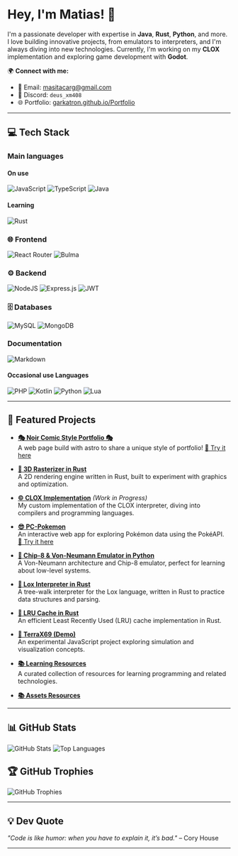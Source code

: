 # Hey, I'm Matias! 👋

I'm a passionate developer with expertise in **Java**, **Rust**, **Python**, and more. I love building innovative projects, from emulators to interpreters, and I'm always diving into new technologies. Currently, I'm working on my **CLOX** implementation and exploring game development with **Godot**.

🌍 **Connect with me:**
- 📧 Email: [masitacarg@gmail.com](mailto:masitacarg@gmail.com)
- 💬 Discord: `deus_xm408`
- 🌐 Portfolio: [garkatron.github.io/Portfolio](https://garkatron.github.io/Portfolio/)

---

## 💻 Tech Stack

### Main languages
#### On use
![JavaScript](https://img.shields.io/badge/javascript-%23323330.svg?style=for-the-badge\&logo=javascript\&logoColor=%23F7DF1E)
![TypeScript](https://img.shields.io/badge/typescript-%23007ACC.svg?style=for-the-badge\&logo=typescript\&logoColor=white)
![Java](https://img.shields.io/badge/java-%23ED8B00.svg?style=for-the-badge\&logo=openjdk\&logoColor=white)
#### Learning
![Rust](https://img.shields.io/badge/rust-%23000000.svg?style=for-the-badge\&logo=rust\&logoColor=white)

### 🌐 **Frontend**
![React Router](https://img.shields.io/badge/React_Router-CA4245?style=for-the-badge\&logo=react-router\&logoColor=white)
![Bulma](https://img.shields.io/badge/bulma-00D0B1?style=for-the-badge\&logo=bulma\&logoColor=white)

### ⚙️ **Backend**
![NodeJS](https://img.shields.io/badge/node.js-6DA55F?style=for-the-badge\&logo=node.js\&logoColor=white)
![Express.js](https://img.shields.io/badge/express.js-%23404d59.svg?style=for-the-badge\&logo=express\&logoColor=%2361DAFB)
![JWT](https://img.shields.io/badge/JWT-black?style=for-the-badge\&logo=JSON%20web%20tokens)

### 🗄️ **Databases**
![MySQL](https://img.shields.io/badge/mysql-4479A1.svg?style=for-the-badge\&logo=mysql\&logoColor=white)
![MongoDB](https://img.shields.io/badge/MongoDB-%234ea94b.svg?style=for-the-badge\&logo=mongodb\&logoColor=white)

### Documentation
![Markdown](https://img.shields.io/badge/markdown-%23000000.svg?style=for-the-badge\&logo=markdown\&logoColor=white)

#### Occasional use Languages
![PHP](https://img.shields.io/badge/php-%23777BB4.svg?style=for-the-badge\&logo=php\&logoColor=white)
![Kotlin](https://img.shields.io/badge/kotlin-%237F52FF.svg?style=for-the-badge\&logo=kotlin\&logoColor=white)
![Python](https://img.shields.io/badge/python-3670A0?style=for-the-badge\&logo=python\&logoColor=ffdd54)
![Lua](https://img.shields.io/badge/lua-%232C2D72.svg?style=for-the-badge\&logo=lua\&logoColor=white)

---

## 🌟 Featured Projects

- **[🎭 Noir Comic Style Portfolio 🎭](https://github.com/Garkatron/ComicPortfolio)**  
  A web page build with astro to share a unique style of portfolio!
  [🔗 Try it here](https://garkatron.github.io/ComicPortfolio/)

- **[🦀 3D Rasterizer in Rust](https://github.com/Garkatron/ScrapRenderer)**  
  A 2D rendering engine written in Rust, built to experiment with graphics and optimization.

- **[©️ CLOX Implementation](https://github.com/Garkatron/OWN_CLOX_IMPLEMENTATION)** *(Work in Progress)*  
  My custom implementation of the CLOX interpreter, diving into compilers and programming languages.

- **[😎 PC-Pokemon](https://github.com/Garkatron/PC-PokeApi)**  
  An interactive web app for exploring Pokémon data using the PokéAPI.  
  [🔗 Try it here](https://garkatron.github.io/PC-PokeApi/)

- **[🐍 Chip-8 & Von-Neumann Emulator in Python](https://github.com/Garkatron/Von-Neumann-Simulator)**  
  A Von-Neumann architecture and Chip-8 emulator, perfect for learning about low-level systems.

- **[🦀 Lox Interpreter in Rust](https://github.com/Garkatron/Rust-Lox-Interpreter)**  
  A tree-walk interpreter for the Lox language, written in Rust to practice data structures and parsing.

- **[🦀 LRU Cache in Rust](https://github.com/Garkatron/LRU-Cache-Rust)**  
  An efficient Least Recently Used (LRU) cache implementation in Rust.

- **[🗽 TerraX69 (Demo)](https://github.com/Garkatron/TerraX69-JS)**  
  An experimental JavaScript project exploring simulation and visualization concepts.

- **[📚 Learning Resources](https://github.com/Garkatron/IWantToLearnX)**  
  A curated collection of resources for learning programming and related technologies.

- **[📚 Assets Resources](https://github.com/Garkatron/assets-collection)**  

---

## 📊 GitHub Stats
![GitHub Stats](https://github-readme-stats.vercel.app/api?username=Garkatron&show_icons=true&theme=radical)
![Top Languages](https://github-readme-stats.vercel.app/api/top-langs/?username=Garkatron&layout=compact&theme=radical)

## 🏆 GitHub Trophies
![GitHub Trophies](https://github-profile-trophy.vercel.app/?username=Garkatron&theme=radical)

---

## 💡 Dev Quote
*"Code is like humor: when you have to explain it, it’s bad."* – Cory House

---
